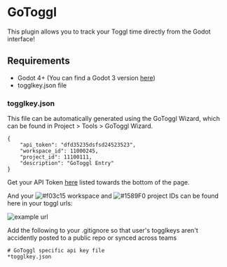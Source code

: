 # GoToggl

This plugin allows you to track your Toggl time directly from the Godot interface! 

## Requirements
- Godot 4+ (You can find a Godot 3 version [here](https://github.com/quantum1studios/GoToggl/tree/godot-3))
- togglkey.json file

### togglkey.json

This file can be automatically generated using the GoToggl Wizard, which can be found in Project > Tools > GoToggl Wizard.

```
{
    "api_token": "dfd35235dsfsd24523523",
    "workspace_id": 11000245,
    "project_id": 11100111,
    "description": "GoToggl Entry"
}
```
Get your API Token [here](https://track.toggl.com/profile) listed towards the bottom of the page.

And your ![#f03c15](https://via.placeholder.com/15/f03c15/f03c15.png) workspace and ![#1589F0](https://via.placeholder.com/15/1589F0/1589F0.png) project IDs can be found here in your toggl urls:

![example url](https://i.imgur.com/kigbMh3.png)

Add the following to your .gitignore so that user's togglkeys aren't accidently posted to a public repo or synced across teams
```
# GoToggl specific api key file
*togglkey.json
```
